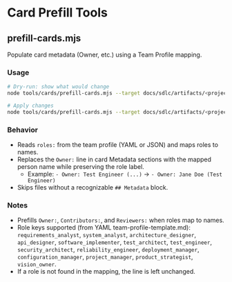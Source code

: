 # Card Prefill Tools

## prefill-cards.mjs

Populate card metadata (Owner, etc.) using a Team Profile mapping.

### Usage

```bash
# Dry-run: show what would change
node tools/cards/prefill-cards.mjs --target docs/sdlc/artifacts/<project> --team team-profile.yaml

# Apply changes
node tools/cards/prefill-cards.mjs --target docs/sdlc/artifacts/<project> --team team-profile.yaml --write
```

### Behavior

- Reads `roles:` from the team profile (YAML or JSON) and maps roles to names.
- Replaces the `Owner:` line in card Metadata sections with the mapped person name while preserving the role label.
  - Example: `- Owner: Test Engineer (...)` → `- Owner: Jane Doe (Test Engineer)`
- Skips files without a recognizable `## Metadata` block.


### Notes

- Prefills `Owner:`, `Contributors:`, and `Reviewers:` when roles map to names.
- Role keys supported (from YAML team-profile-template.md): `requirements_analyst`, `system_analyst`, `architecture_designer`, `api_designer`, `software_implementer`, `test_architect`, `test_engineer`, `security_architect`, `reliability_engineer`, `deployment_manager`, `configuration_manager`, `project_manager`, `product_strategist`, `vision_owner`.
- If a role is not found in the mapping, the line is left unchanged.
